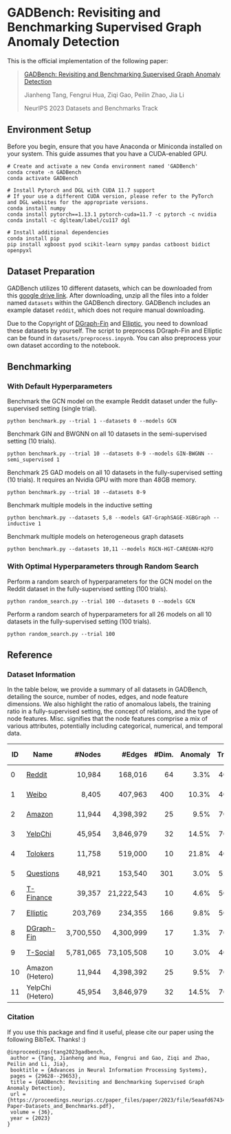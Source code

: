 # GADBench: Revisiting and Benchmarking Supervised Graph Anomaly Detection

This is the official implementation of the following paper:

> [GADBench: Revisiting and Benchmarking Supervised Graph Anomaly Detection](https://arxiv.org/abs/2306.12251)
>
> Jianheng Tang, Fengrui Hua, Ziqi Gao, Peilin Zhao, Jia Li
>
> NeurIPS 2023 Datasets and Benchmarks Track

Environment Setup
-----------------

Before you begin, ensure that you have Anaconda or Miniconda installed on your system. This guide assumes that you have a CUDA-enabled GPU.

```shell
# Create and activate a new Conda environment named 'GADBench'
conda create -n GADBench
conda activate GADBench

# Install Pytorch and DGL with CUDA 11.7 support
# If your use a different CUDA version, please refer to the PyTorch and DGL websites for the appropriate versions.
conda install numpy
conda install pytorch==1.13.1 pytorch-cuda=11.7 -c pytorch -c nvidia
conda install -c dglteam/label/cu117 dgl

# Install additional dependencies
conda install pip
pip install xgboost pyod scikit-learn sympy pandas catboost bidict openpyxl
```

Dataset Preparation
-------------------

GADBench utilizes 10 different datasets, which can be downloaded from this [google drive link](https://drive.google.com/file/d/1txzXrzwBBAOEATXmfKzMUUKaXh6PJeR1/view?usp=sharing). After downloading, unzip all the files into a folder named `datasets` within the GADBench directory. GADBench includes an example dataset `reddit`, which does not require manual downloading.

Due to the Copyright of [DGraph-Fin](https://dgraph.xinye.com/introduction) and [Elliptic](https://www.kaggle.com/datasets/ellipticco/elliptic-data-set), you need to download these datasets by yourself. The script to preprocess DGraph-Fin and Elliptic can be found in `datasets/preprocess.inpynb`. You can also preprocess your own dataset according to the notebook.

Benchmarking
------------

### With Default Hyperparameters

Benchmark the GCN model on the example Reddit dataset under the fully-supervised setting (single trial).

```
python benchmark.py --trial 1 --datasets 0 --models GCN
```

Benchmark GIN and BWGNN on all 10 datasets in the semi-supervised setting (10 trials).

```
python benchmark.py --trial 10 --datasets 0-9 --models GIN-BWGNN --semi_supervised 1 
```

Benchmark 25 GAD models on all 10 datasets in the fully-supervised setting (10 trials). It requires an Nvidia GPU with more than 48GB memory.

```
python benchmark.py --trial 10 --datasets 0-9 
```

Benchmark multiple models in the inductive setting

```
python benchmark.py --datasets 5,8 --models GAT-GraphSAGE-XGBGraph --inductive 1
```

Benchmark multiple models on heterogeneous graph datasets

```
python benchmark.py --datasets 10,11 --models RGCN-HGT-CAREGNN-H2FD
```

### With Optimal Hyperparameters through Random Search

Perform a random search of hyperparameters for the GCN model on the Reddit dataset in the fully-supervised setting (100 trials).

```
python random_search.py --trial 100 --datasets 0 --models GCN
```

Perform a random search of hyperparameters for all 26 models on all 10 datasets in the fully-supervised setting (100 trials).

```
python random_search.py --trial 100
```

## Reference

### Dataset Information

In the table below, we provide a summary of all datasets in GADBench, detailing the source, number of nodes, edges, and node feature dimensions. We also highlight the ratio of anomalous labels, the training ratio in a fully-supervised setting, the concept of relations, and the type of node features. Misc. signifies that the node features comprise a mix of various attributes, potentially including categorical, numerical, and temporal data.

| ID | Name                                                                                                        |    #Nodes |     #Edges | #Dim. | Anomaly | Train | Relation Concept     | Feature Type      |
| -- | ----------------------------------------------------------------------------------------------------------- | --------: | ---------: | ----: | ------: | ----: | -------------------- | ----------------- |
| 0  | [Reddit](https://github.com/pygod-team/data)                                                                   |    10,984 |    168,016 |    64 |   3.3\% |  40\% | Under Same Post      | Text Embedding    |
| 1  | [Weibo](https://github.com/pygod-team/data)                                                                    |     8,405 |    407,963 |   400 |  10.3\% |  40\% | Under Same Hashtag   | Text Embedding    |
| 2  | [Amazon](https://docs.dgl.ai/en/latest/generated/dgl.data.FraudAmazonDataset.html#dgl.data.FraudAmazonDataset) |    11,944 |  4,398,392 |    25 |   9.5\% |  70\% | Review Correlation   | Misc. Information |
| 3  | [YelpChi](https://docs.dgl.ai/en/latest/generated/dgl.data.FraudYelpDataset.html#dgl.data.FraudYelpDataset)    |    45,954 |  3,846,979 |    32 |  14.5\% |  70\% | Reviewer Interaction | Misc. Information |
| 4  | [Tolokers](https://docs.dgl.ai/en/latest/generated/dgl.data.TolokersDataset.html)                              |    11,758 |    519,000 |    10 |  21.8\% |  40\% | Work Collaboration   | Misc. Information |
| 5  | [Questions](https://docs.dgl.ai/en/latest/generated/dgl.data.QuestionsDataset.html)                            |    48,921 |    153,540 |   301 |   3.0\% |  52\% | Question Answering   | Text Embedding    |
| 6  | [T-Finance](https://github.com/squareRoot3/Rethinking-Anomaly-Detection)                                       |    39,357 | 21,222,543 |    10 |   4.6\% |  50\% | Transaction Record   | Misc. Information |
| 7  | [Elliptic](https://www.kaggle.com/datasets/ellipticco/elliptic-data-set)                                       |   203,769 |    234,355 |   166 |   9.8\% |  50\% | Payment Flow         | Misc. Information |
| 8  | [DGraph-Fin](https://dgraph.xinye.com/)                                                                        | 3,700,550 |  4,300,999 |    17 |   1.3\% |  70\% | Loan Guarantor       | Misc. Information |
| 9  | [T-Social](https://github.com/squareRoot3/Rethinking-Anomaly-Detection)                                        | 5,781,065 | 73,105,508 |    10 |   3.0\% |  40\% | Social Friendship    | Misc. Information |
| 10 | Amazon (Hetero)                                                                                             |    11,944 |  4,398,392 |    25 |   9.5\% |  70\% | Review Correlation   | Misc. Information |
| 11 | YelpChi (Hetero)                                                                                            |    45,954 |  3,846,979 |    32 |  14.5\% |  70\% | Reviewer Interaction | Misc. Information |

### Citation

If you use this package and find it useful, please cite our paper using the following BibTeX. Thanks! :)

```
@inproceedings{tang2023gadbench,
 author = {Tang, Jianheng and Hua, Fengrui and Gao, Ziqi and Zhao, Peilin and Li, Jia},
 booktitle = {Advances in Neural Information Processing Systems},
 pages = {29628--29653},
 title = {GADBench: Revisiting and Benchmarking Supervised Graph Anomaly Detection},
 url = {https://proceedings.neurips.cc/paper_files/paper/2023/file/5eaafd67434a4cfb1cf829722c65f184-Paper-Datasets_and_Benchmarks.pdf},
 volume = {36},
 year = {2023}
}
```
